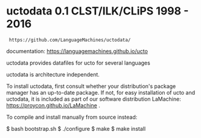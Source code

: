 # uctodata 0.1 CLST/ILK/CLiPS 1998 - 2016
	 https://github.com/LanguageMachines/uctodata/

documentation: https://languagemachines.github.io/ucto

uctodata provides datafiles for ucto for several languages

uctodata is architecture independent.

To install uctodata, first consult whether your distribution's
package manager has an up-to-date package.
If not, for easy installation of ucto and uctodata, it is included
as part of our software distribution LaMachine:
https://proycon.github.io/LaMachine .

To compile and install manually from source instead:

 $ bash bootstrap.sh
 $ ./configure
 $ make
 $ make install
